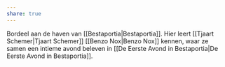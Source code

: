 ```yaml
---
share: true
---
```

Bordeel aan de haven van [[Bestaportia|Bestaportia]]. Hier leert [[Tjaart Schemer|Tjaart Schemer]] [[Benzo Nox|Benzo Nox]] kennen, waar ze samen een intieme avond beleven in [[De Eerste Avond in Bestaportia|De Eerste Avond in Bestaportia]].